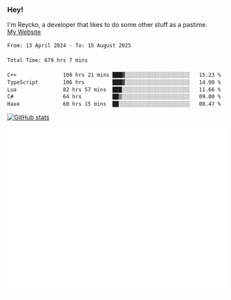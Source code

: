 ### Hey!
I'm Reycko, a developer that likes to do some other stuff as a pastime.  
[My Website](https://reycko.root.sx)

<!--START_SECTION:wakasection-->

```txt
From: 13 April 2024 - To: 15 August 2025

Total Time: 679 hrs 7 mins

C++               108 hrs 21 mins ███▓░░░░░░░░░░░░░░░░░░░░░   15.23 %
TypeScript        106 hrs         ███▓░░░░░░░░░░░░░░░░░░░░░   14.90 %
Lua               82 hrs 57 mins  ███░░░░░░░░░░░░░░░░░░░░░░   11.66 %
C#                64 hrs          ██▒░░░░░░░░░░░░░░░░░░░░░░   09.00 %
Haxe              60 hrs 15 mins  ██░░░░░░░░░░░░░░░░░░░░░░░   08.47 %
```

<!--END_SECTION:wakasection-->

[![GitHub stats](https://github-readme-stats.vercel.app/api?username=Reycko&show_icons=true&theme=dark&hide_title=true&count_private=true)](https://github.com/anuraghazra/github-readme-stats)

![Metrics](/github-metrics.svg)
